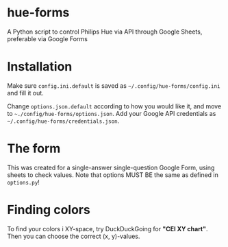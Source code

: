 # hue-forms
A Python script to control Philips Hue via API through Google Sheets, preferable via Google Forms

# Installation

Make sure `config.ini.default` is saved as `~/.config/hue-forms/config.ini` and fill it out.

Change `options.json.default` according to how you would like it, and move to `~./config/hue-forms/options.json`. Add your Google API credentials as `~/.config/hue-forms/credentials.json`.

# The form

This was created for a single-answer single-question Google Form, using sheets to check values. Note that options MUST BE the same as defined in `options.py`!

# Finding colors

To find your colors i XY-space, try DuckDuckGoing for __"CEI XY chart"__. Then you can choose the correct (x, y)-values. 